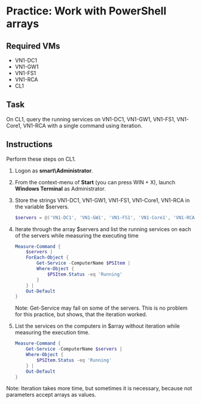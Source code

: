 # Practice: Work with PowerShell arrays

## Required VMs

* VN1-DC1
* VN1-GW1
* VN1-FS1
* VN1-RCA
* CL1

## Task

On CL1, query the running services on VN1-DC1, VN1-GW1, VN1-FS1, VN1-Core1, VN1-RCA with a single command using iteration.

## Instructions

Perform these steps on CL1.

1. Logon as **smart\Administrator**.
1. From the context-menu of **Start** (you can press WIN + X), launch **Windows Terminal** as Administrator.
1. Store the strings VN1-DC1, VN1-GW1, VN1-FS1, VN1-Core1, VN1-RCA in the variable $servers.

    ````powershell
    $servers = @('VN1-DC1', 'VN1-GW1', 'VN1-FS1', 'VN1-Core1', 'VN1-RCA')
    ````

1. Iterate through the array $servers and list the running services on each of the servers while measuring the executing time

    ````powershell
    Measure-Command {
        $servers | 
        ForEach-Object { 
            Get-Service -ComputerName $PSItem | 
            Where-Object { 
                $PSItem.Status -eq 'Running' 
            }
        } |
        Out-Default
    }
    ````

    Note: Get-Service may fail on some of the servers. This is no problem for this practice, but shows, that the iteration worked.

1. List the services on the computers in $array without iteration while measuring the execution time.

    ````powershell
    Measure-Command {
        Get-Service -ComputerName $servers | 
        Where-Object { 
            $PSItem.Status -eq 'Running' 
        } |
        Out-Default
    }

Note: Iteration takes more time, but sometimes it is necessary, because not parameters accept arrays as values.
